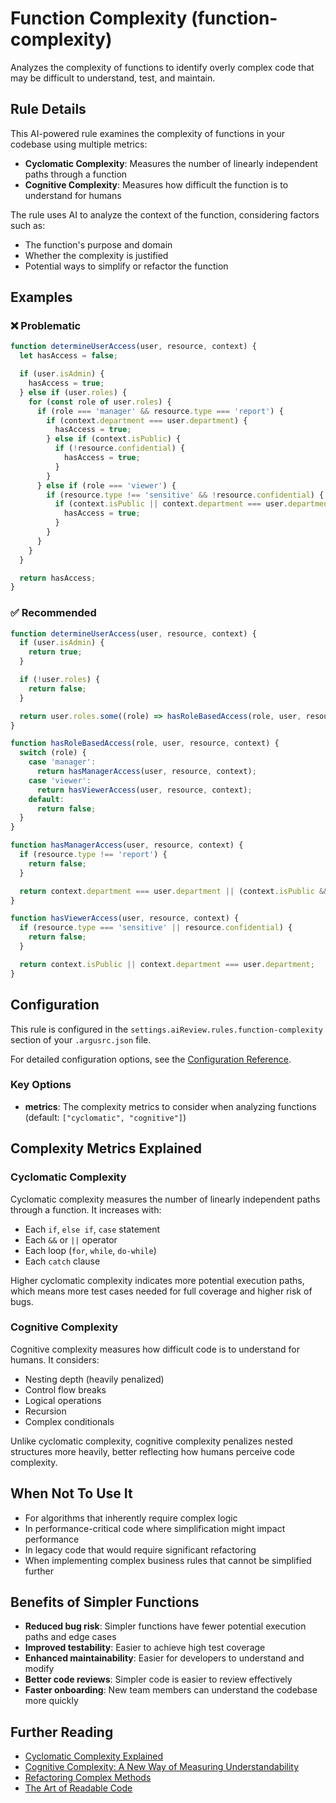 # Function Complexity (function-complexity)

Analyzes the complexity of functions to identify overly complex code that may be difficult to understand, test, and maintain.

## Rule Details

This AI-powered rule examines the complexity of functions in your codebase using multiple metrics:

- **Cyclomatic Complexity**: Measures the number of linearly independent paths through a function
- **Cognitive Complexity**: Measures how difficult the function is to understand for humans

The rule uses AI to analyze the context of the function, considering factors such as:

- The function's purpose and domain
- Whether the complexity is justified
- Potential ways to simplify or refactor the function

## Examples

### ❌ Problematic

```typescript
function determineUserAccess(user, resource, context) {
  let hasAccess = false;

  if (user.isAdmin) {
    hasAccess = true;
  } else if (user.roles) {
    for (const role of user.roles) {
      if (role === 'manager' && resource.type === 'report') {
        if (context.department === user.department) {
          hasAccess = true;
        } else if (context.isPublic) {
          if (!resource.confidential) {
            hasAccess = true;
          }
        }
      } else if (role === 'viewer') {
        if (resource.type !== 'sensitive' && !resource.confidential) {
          if (context.isPublic || context.department === user.department) {
            hasAccess = true;
          }
        }
      }
    }
  }

  return hasAccess;
}
```

### ✅ Recommended

```typescript
function determineUserAccess(user, resource, context) {
  if (user.isAdmin) {
    return true;
  }

  if (!user.roles) {
    return false;
  }

  return user.roles.some((role) => hasRoleBasedAccess(role, user, resource, context));
}

function hasRoleBasedAccess(role, user, resource, context) {
  switch (role) {
    case 'manager':
      return hasManagerAccess(user, resource, context);
    case 'viewer':
      return hasViewerAccess(user, resource, context);
    default:
      return false;
  }
}

function hasManagerAccess(user, resource, context) {
  if (resource.type !== 'report') {
    return false;
  }

  return context.department === user.department || (context.isPublic && !resource.confidential);
}

function hasViewerAccess(user, resource, context) {
  if (resource.type === 'sensitive' || resource.confidential) {
    return false;
  }

  return context.isPublic || context.department === user.department;
}
```

## Configuration

This rule is configured in the `settings.aiReview.rules.function-complexity` section of your `.argusrc.json` file.

For detailed configuration options, see the [Configuration Reference](../configuration.md#function-complexity).

### Key Options

- **metrics**: The complexity metrics to consider when analyzing functions (default: `["cyclomatic", "cognitive"]`)

## Complexity Metrics Explained

### Cyclomatic Complexity

Cyclomatic complexity measures the number of linearly independent paths through a function. It increases with:

- Each `if`, `else if`, `case` statement
- Each `&&` or `||` operator
- Each loop (`for`, `while`, `do-while`)
- Each `catch` clause

Higher cyclomatic complexity indicates more potential execution paths, which means more test cases needed for full coverage and higher risk of bugs.

### Cognitive Complexity

Cognitive complexity measures how difficult code is to understand for humans. It considers:

- Nesting depth (heavily penalized)
- Control flow breaks
- Logical operations
- Recursion
- Complex conditionals

Unlike cyclomatic complexity, cognitive complexity penalizes nested structures more heavily, better reflecting how humans perceive code complexity.

## When Not To Use It

- For algorithms that inherently require complex logic
- In performance-critical code where simplification might impact performance
- In legacy code that would require significant refactoring
- When implementing complex business rules that cannot be simplified further

## Benefits of Simpler Functions

- **Reduced bug risk**: Simpler functions have fewer potential execution paths and edge cases
- **Improved testability**: Easier to achieve high test coverage
- **Enhanced maintainability**: Easier for developers to understand and modify
- **Better code reviews**: Simpler code is easier to review effectively
- **Faster onboarding**: New team members can understand the codebase more quickly

## Further Reading

- [Cyclomatic Complexity Explained](https://www.perforce.com/blog/qac/what-cyclomatic-complexity)
- [Cognitive Complexity: A New Way of Measuring Understandability](https://www.sonarsource.com/docs/CognitiveComplexity.pdf)
- [Refactoring Complex Methods](https://refactoring.guru/refactoring/techniques/simplifying-methods)
- [The Art of Readable Code](https://www.oreilly.com/library/view/the-art-of/9781449318482/)
